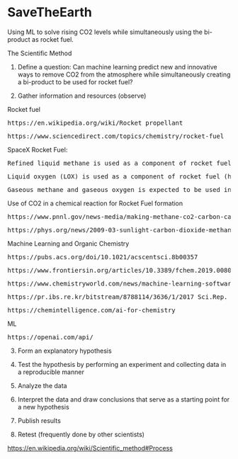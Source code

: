  # SaveTheEarth

Using ML to solve rising CO2 levels while simultaneously using the bi-product as rocket fuel.

The Scientific Method

1. Define a question: Can machine learning predict new and innovative ways to remove CO2 from the atmosphere while simultaneously creating a bi-product to be used for rocket fuel?

2. Gather information and resources (observe)

Rocket fuel
<pre>https://en.wikipedia.org/wiki/Rocket_propellant</pre>
<pre>https://www.sciencedirect.com/topics/chemistry/rocket-fuel</pre>
SpaceX Rocket Fuel:
<pre>Refined liquid methane is used as a component of rocket fuel (https://en.wikipedia.org/wiki/Methane#Fuel)</pre>
<pre>Liquid oxygen (LOX) is used as a component of rocket fuel (https://en.wikipedia.org/wiki/Rocket_propellant#Liquid_chemical_propellants)</pre>
<pre>Gaseous methane and gaseous oxygen is expected to be used in the future</pre>

Use of CO2 in a chemical reaction for Rocket Fuel formation
<pre>https://www.pnnl.gov/news-media/making-methane-co2-carbon-capture-grows-more-affordable</pre>
<pre>https://phys.org/news/2009-03-sunlight-carbon-dioxide-methane.html</pre>

Machine Learning and Organic Chemistry
<pre>https://pubs.acs.org/doi/10.1021/acscentsci.8b00357</pre>
<pre>https://www.frontiersin.org/articles/10.3389/fchem.2019.00809/full</pre>
<pre>https://www.chemistryworld.com/news/machine-learning-software-competes-with-human-experts-to-optimise-organic-reactions/4012726.article</pre>
<pre>https://pr.ibs.re.kr/bitstream/8788114/3636/1/2017_Sci.Rep._Predicting%20the%20outcomes%20of%20organic_Bartosz.pdf</pre>
<pre>https://chemintelligence.com/ai-for-chemistry</pre>

ML
<pre>https://openai.com/api/</pre>

3. Form an explanatory hypothesis

4. Test the hypothesis by performing an experiment and collecting data in a reproducible manner

5. Analyze the data

6. Interpret the data and draw conclusions that serve as a starting point for a new hypothesis

7. Publish results

8. Retest (frequently done by other scientists)

https://en.wikipedia.org/wiki/Scientific_method#Process
